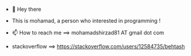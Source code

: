 - 👋 Hey there
- This is mohamad, a person who interested in programming !
 
- 📫 How to reach me ==> mohamadshirzad81 AT gmail dot com
 

- stackoverflow ==> https://stackoverflow.com/users/12584735/behtash
 
